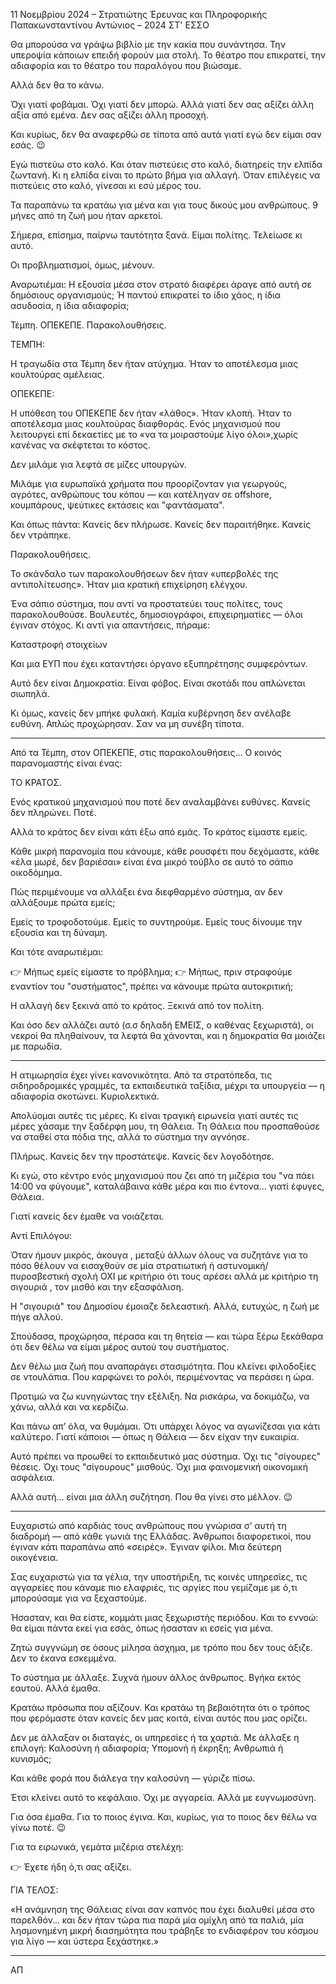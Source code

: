 11 Νοεμβρίου 2024 – Στρατιώτης Έρευνας και Πληροφορικής Παπακωνσταντίνου Αντώνιος – 2024 ΣΤ' ΕΣΣΟ

Θα μπορούσα να γράψω βιβλίο με την κακία που συνάντησα. Την υπεροψία κάποιων επειδή φορούν μια στολή. Το θέατρο που επικρατεί, την αδιαφορία και το θέατρο του παραλόγου που βιώσαμε.

Αλλά δεν θα το κάνω.

Όχι γιατί φοβάμαι.
Όχι γιατί δεν μπορώ.
Αλλά γιατί δεν σας αξίζει άλλη αξία από εμένα.
Δεν σας αξίζει άλλη προσοχή.

Και κυρίως, δεν θα αναφερθώ σε τίποτα από αυτά γιατί εγώ δεν είμαι σαν εσάς. 😉

Εγώ πιστεύω στο καλό.
Και όταν πιστεύεις στο καλό, διατηρείς την ελπίδα ζωντανή.
Κι η ελπίδα είναι το πρώτο βήμα για αλλαγή.
Όταν επιλέγεις να πιστεύεις στο καλό, γίνεσαι κι εσύ μέρος του.

Τα παραπάνω τα κρατάω για μένα και για τους δικούς μου ανθρώπους.
9 μήνες από τη ζωή μου ήταν αρκετοί.

Σήμερα, επίσημα, παίρνω ταυτότητα ξανά. Είμαι πολίτης. Τελείωσε κι αυτό.

Οι προβληματισμοί, όμως, μένουν.

Αναρωτιέμαι:
Η εξουσία μέσα στον στρατό διαφέρει άραγε από αυτή σε δημόσιους οργανισμούς;
Ή παντού επικρατεί το ίδιο χάος, η ίδια ασυδοσία, η ίδια αδιαφορία;

Τέμπη. ΟΠΕΚΕΠΕ. Παρακολουθήσεις.

ΤΕΜΠΗ:

Η τραγωδία στα Τέμπη δεν ήταν ατύχημα. Ήταν το αποτέλεσμα μιας κουλτούρας αμέλειας.

ΟΠΕΚΕΠΕ:

Η υπόθεση του ΟΠΕΚΕΠΕ δεν ήταν «λάθος».
Ήταν κλοπή.
Ήταν το αποτέλεσμα μιας κουλτούρας διαφθοράς.
Ενός μηχανισμού που λειτουργεί επί δεκαετίες με το «να τα μοιραστούμε λίγο όλοι»,χωρίς κανένας να σκέφτεται το κόστος.

Δεν μιλάμε για λεφτά σε μίζες υπουργών.

Μιλάμε για ευρωπαϊκά χρήματα που προορίζονταν για γεωργούς, αγρότες, ανθρώπους του κόπου —
και κατέληγαν σε offshore, κουμπάρους, ψεύτικες εκτάσεις και "φαντάσματα".

Και όπως πάντα:
Κανείς δεν πλήρωσε.
Κανείς δεν παραιτήθηκε.
Κανείς δεν ντράπηκε.

Παρακολουθήσεις.

Το σκάνδαλο των παρακολουθήσεων δεν ήταν «υπερβολές της αντιπολίτευσης».
Ήταν μια κρατική επιχείρηση ελέγχου.

Ένα σάπιο σύστημα, που αντί να προστατεύει τους πολίτες, τους παρακολουθούσε.
Βουλευτές, δημοσιογράφοι, επιχειρηματίες — όλοι έγιναν στόχος.
Κι αντί για απαντήσεις, πήραμε:

Καταστροφή στοιχείων

Και μια ΕΥΠ που έχει καταντήσει όργανο εξυπηρέτησης συμφερόντων.

Αυτό δεν είναι Δημοκρατία.
Είναι φόβος.
Είναι σκοτάδι που απλώνεται σιωπηλά.

Κι όμως, κανείς δεν μπήκε φυλακή.
Καμία κυβέρνηση δεν ανέλαβε ευθύνη.
Απλώς προχώρησαν. Σαν να μη συνέβη τίποτα.

---

Από τα Τέμπη, στον ΟΠΕΚΕΠΕ, στις παρακολουθήσεις…
Ο κοινός παρανομαστής είναι ένας:

ΤΟ ΚΡΑΤΟΣ.

Ενός κρατικού μηχανισμού που ποτέ δεν αναλαμβάνει ευθύνες.
Κανείς δεν πληρώνει.
Ποτέ.

Αλλά το κράτος δεν είναι κάτι έξω από εμάς.
Το κράτος είμαστε εμείς.

Κάθε μικρή παρανομία που κάνουμε,
κάθε ρουσφέτι που δεχόμαστε,
κάθε «έλα μωρέ, δεν βαριέσαι»
είναι ένα μικρό τούβλο σε αυτό το σάπιο οικοδόμημα.

Πώς περιμένουμε να αλλάξει ένα διεφθαρμένο σύστημα,
αν δεν αλλάξουμε πρώτα εμείς;

Εμείς το τροφοδοτούμε.
Εμείς το συντηρούμε.
Εμείς τους δίνουμε την εξουσία και τη δύναμη.

Και τότε αναρωτιέμαι:

👉 Μήπως εμείς είμαστε το πρόβλημα;
👉 Μήπως, πριν στραφούμε εναντίον του "συστήματος",
πρέπει να κάνουμε πρώτα αυτοκριτική;

Η αλλαγή δεν ξεκινά από το κράτος.
Ξεκινά από τον πολίτη.

Και όσο δεν αλλάζει αυτό (σ.σ δηλαδή ΕΜΕΙΣ, ο καθένας ξεχωριστά),
οι νεκροί θα πληθαίνουν, τα λεφτά θα χάνονται,
και η δημοκρατία θα μοιάζει με παρωδία.

---

Η ατιμωρησία έχει γίνει κανονικότητα.
Από τα στρατόπεδα, τις σιδηροδρομικές γραμμές, τα εκπαιδευτικά ταξίδια, μέχρι τα υπουργεία — η αδιαφορία σκοτώνει.
Κυριολεκτικά.


Απολύομαι αυτές τις μέρες.
Κι είναι τραγική ειρωνεία γιατί αυτές τις μέρες χάσαμε την ξαδέρφη μου, τη Θάλεια.
Τη Θάλεια που προσπαθούσε να σταθεί στα πόδια της, αλλά το σύστημα την αγνόησε.

Πλήρως.
Κανείς δεν την προστάτεψε.
Κανείς δεν λογοδότησε.

Κι εγώ, στο κέντρο ενός μηχανισμού που ζει από τη μιζέρια του "να πάει 14:00 να φύγουμε", καταλάβαινα κάθε μέρα και πιο έντονα…
γιατί έφυγες, Θάλεια.

Γιατί κανείς δεν έμαθε να νοιάζεται.

Αντί Επιλόγου:

Όταν ήμουν μικρός, άκουγα , μεταξύ άλλων όλους να συζητάνε για το πόσο θέλουν να εισαχθούν σε μία στρατιωτική ή αστυνομική/πυροσβεστική σχολή ΟΧΙ με κριτήριο ότι τους αρέσει αλλά με κριτήριο τη σιγουριά , τον μισθό και την εξασφάλιση.


Η "σιγουριά" του Δημοσίου έμοιαζε δελεαστική.
Αλλά, ευτυχώς, η ζωή με πήγε αλλού.

Σπούδασα, προχώρησα, πέρασα και τη θητεία — και τώρα ξέρω ξεκάθαρα ότι δεν θέλω να είμαι μέρος αυτού του συστήματος.

Δεν θέλω μια ζωή που αναπαράγει στασιμότητα.
Που κλείνει φιλοδοξίες σε ντουλάπια.
Που καρφώνει το ρολόι, περιμένοντας να περάσει η ώρα.

Προτιμώ να ζω κυνηγώντας την εξέλιξη.
Να ρισκάρω, να δοκιμάζω, να χάνω, αλλά και να κερδίζω.

Και πάνω απ’ όλα, να θυμάμαι.
Ότι υπάρχει λόγος να αγωνίζεσαι για κάτι καλύτερο.
Γιατί κάποιοι — όπως η Θάλεια — δεν είχαν την ευκαιρία.

Αυτό πρέπει να προωθεί το εκπαιδευτικό μας σύστημα.
Όχι τις "σίγουρες" θέσεις. Όχι τους "σίγουρους" μισθούς.
Όχι μια φαινομενική οικονομική ασφάλεια.

Αλλά αυτή… είναι μια άλλη συζήτηση. Που θα γίνει στο μέλλον. 😉

---

Ευχαριστώ από καρδιάς τους ανθρώπους που γνώρισα σ’ αυτή τη διαδρομή — από κάθε γωνιά της Ελλάδας.
Άνθρωποι διαφορετικοί, που έγιναν κάτι παραπάνω από «σειρές».
Έγιναν φίλοι. Μια δεύτερη οικογένεια.

Σας ευχαριστώ για τα γέλια, την υποστήριξη, τις κοινές υπηρεσίες, τις αγγαρείες που κάναμε πιο ελαφριές, τις αργίες που γεμίζαμε με ό,τι μπορούσαμε για να ξεχαστούμε.

Ήσασταν, και θα είστε, κομμάτι μιας ξεχωριστής περιόδου.
Και το εννοώ: θα είμαι πάντα εκεί για εσάς, όπως ήσασταν κι εσείς για μένα.

Ζητώ συγγνώμη σε όσους μίλησα άσχημα, με τρόπο που δεν τους άξιζε.
Δεν το έκανα εσκεμμένα.

Το σύστημα με άλλαξε. Συχνά ήμουν άλλος άνθρωπος.
Βγήκα εκτός εαυτού.
Αλλά έμαθα.

Κρατάω πρόσωπα που αξίζουν.
Και κρατάω τη βεβαιότητα ότι ο τρόπος που φερόμαστε όταν κανείς δεν μας κοιτά, είναι αυτός που μας ορίζει.

Δεν με άλλαξαν οι διαταγές, οι υπηρεσίες ή τα χαρτιά.
Με άλλαξε η επιλογή:
Καλοσύνη ή αδιαφορία;
Υπομονή ή έκρηξη;
Ανθρωπιά ή κυνισμός;

Και κάθε φορά που διάλεγα την καλοσύνη — γύριζε πίσω.

Έτσι κλείνει αυτό το κεφάλαιο.
Όχι με αγγαρεία.
Αλλά με ευγνωμοσύνη.

Για όσα έμαθα.
Για το ποιος έγινα.
Και, κυρίως, για το ποιος δεν θέλω να γίνω ποτέ. 😉

Για τα ειρωνικά, γεμάτα μιζέρια στελέχη:

👉 Έχετε ήδη ό,τι σας αξίζει.

ΓΙΑ ΤΕΛΟΣ:

«Η ανάμνηση της Θάλειας είναι σαν καπνός που έχει διαλυθεί μέσα στο παρελθόν…
και δεν ήταν τώρα πια παρά μία ομίχλη από τα παλιά, μία λησμονημένη μικρή διασημότητα
που τράβηξε το ενδιαφέρον του κόσμου για λίγο — και ύστερα ξεχάστηκε.»

---



ΑΠ
